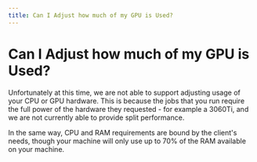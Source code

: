 ```yaml
---
title: Can I Adjust how much of my GPU is Used?
---
```


# Can I Adjust how much of my GPU is Used?

Unfortunately at this time, we are not able to support adjusting usage of your CPU or GPU hardware. This is because the
jobs that you run require the full power of the hardware they requested - for example a 3060Ti, and we are not currently
able to provide split performance.

In the same way, CPU and RAM requirements are bound by the client's needs, though your machine will only use up to 70%
of the RAM available on your machine.

